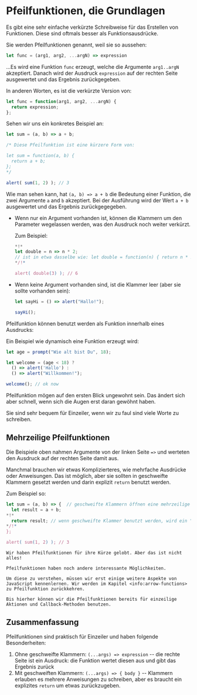 # Pfeilfunktionen, die Grundlagen

Es gibt eine sehr einfache verkürzte Schreibweise für das Erstellen von Funktionen. Diese sind oftmals besser als Funktionsausdrücke.

Sie werden Pfeilfunktionen genannt, weil sie so aussehen:

```js
let func = (arg1, arg2, ...argN) => expression
```

...Es wird eine Funktion `func` erzeugt, welche die Argumente `arg1..argN` akzeptiert. Danach wird der Ausdruck `expression` auf der rechten Seite ausgewertet und das Ergebnis zurückgegeben.

In anderen Worten, es ist die verkürzte Version von:

```js
let func = function(arg1, arg2, ...argN) {
  return expression;
};
```

Sehen wir uns ein konkretes Beispiel an:

```js run
let sum = (a, b) => a + b;

/* Diese Pfeilfunktion ist eine kürzere Form von:

let sum = function(a, b) {
  return a + b;
};
*/

alert( sum(1, 2) ); // 3
```

Wie man sehen kann, hat `(a, b) => a + b` die Bedeutung einer Funktion, die zwei Argumente `a` and `b` akzeptiert. Bei der Ausführung wird der Wert `a + b` ausgewertet und das Ergebnis zurückgegegeben.

- Wenn nur ein Argument vorhanden ist, können die Klammern um den Parameter wegelassen werden, was den Ausdruck noch weiter verkürzt.

    Zum Beispiel:

    ```js run
    *!*
    let double = n => n * 2;
    // ist in etwa dasselbe wie: let double = function(n) { return n * 2 }
    */!*

    alert( double(3) ); // 6
    ```

- Wenn keine Argument vorhanden sind, ist die Klammer leer (aber sie sollte vorhanden sein):

    ```js run
    let sayHi = () => alert("Hallo!");

    sayHi();
    ```

Pfeilfunktion können benutzt werden als Funktion innerhalb eines Ausdrucks:

Ein Beispiel wie dynamisch eine Funktion erzeugt wird:

```js run
let age = prompt("Wie alt bist Du", 18);

let welcome = (age < 18) ?
  () => alert('Hallo') :
  () => alert("Willkommen!");

welcome(); // ok now
```

Pfeilfunktion mögen auf den ersten Blick ungewohnt sein. Das ändert sich aber schnell, wenn sich die Augen erst daran gewöhnt haben.

Sie sind sehr bequem für Einzeiler, wenn wir zu faul sind viele Worte zu schreiben.

## Mehrzeilige Pfeilfunktionen

Die Beispiele oben nahmen Argumente von der linken Seite `=>` und werteten den Ausdruck auf der rechten Seite damit aus.

Manchmal brauchen wir etwas Komplizierteres, wie mehrfache Ausdrücke oder Anweisungen. Das ist möglich, aber sie sollten in geschweifte Klammern gesetzt werden und darin explizit `return` benutzt werden.

Zum Beispiel so:

```js run
let sum = (a, b) => {  // geschweifte Klammern öffnen eine mehrzeilige Funktion
  let result = a + b;
*!*
  return result; // wenn geschweifte Klammer benutzt werden, wird ein "return" benötigt
*/!*
};

alert( sum(1, 2) ); // 3
```

```smart header="Noch mehr später"
Wir haben Pfeilfunktionen für ihre Kürze gelobt. Aber das ist nicht alles!

Pfeilfunktionen haben noch andere interessante Möglichkeiten.

Um diese zu verstehen, müssen wir erst einige weitere Aspekte von JavaScript kennenlernen. Wir werden im Kapitel <info:arrow-functions> zu Pfeilfunktion zurückkehren.

Bis hierher können wir die Pfeilfunktionen bereits für einzeilige Aktionen und Callback-Methoden benutzen.
```

## Zusammenfassung

Pfeilfunktionen sind praktisch für Einzeiler und haben folgende Besonderheiten:

1. Ohne geschweifte Klammern: `(...args) => expression` -- die rechte Seite ist ein Ausdruck: die Funktion wertet diesen aus und gibt das Ergebnis zurück
2. Mit geschweiften Klammern: `(...args) => { body }` -- Klammern erlauben es mehrere Anweisungen zu schreiben, aber es braucht ein explizites `return` um etwas zurückzugeben.
